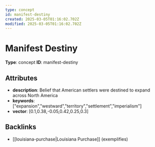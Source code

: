 ```yaml
---
type: concept
id: manifest-destiny
created: 2025-03-05T01:16:02.702Z
modified: 2025-03-05T01:16:02.702Z
---
```


# Manifest Destiny

**Type**: concept
**ID**: manifest-destiny

## Attributes

- **description**: Belief that American settlers were destined to expand across North America
- **keywords**: ["expansion","westward","territory","settlement","imperialism"]
- **vector**: [0.1,0.38,-0.05,0.42,0.25,0.3]

## Backlinks

- [[louisiana-purchase|Louisiana Purchase]] (exemplifies)

